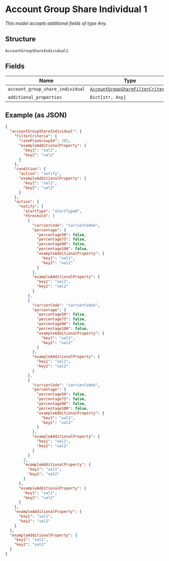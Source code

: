 
# Account Group Share Individual 1

*This model accepts additional fields of type Any.*

## Structure

`AccountGroupShareIndividual1`

## Fields

| Name | Type | Tags | Description |
|  --- | --- | --- | --- |
| `account_group_share_individual` | [`AccountGroupShareFilterCriteria`](../../doc/models/account-group-share-filter-criteria.md) | Optional | - |
| `additional_properties` | `Dict[str, Any]` | Optional | - |

## Example (as JSON)

```json
{
  "accountGroupShareIndividual": {
    "filterCriteria": {
      "ratePlanGroupId": 202,
      "exampleAdditionalProperty": {
        "key1": "val1",
        "key2": "val2"
      }
    },
    "condition": {
      "action": "notify",
      "exampleAdditionalProperty": {
        "key1": "val1",
        "key2": "val2"
      }
    },
    "action": {
      "notify": {
        "alertType": "alertType8",
        "threshold": [
          {
            "carrierCode": "carrierCode4",
            "percentage": {
              "percentage50": false,
              "percentage75": false,
              "percentage90": false,
              "percentage100": false,
              "exampleAdditionalProperty": {
                "key1": "val1",
                "key2": "val2"
              }
            },
            "exampleAdditionalProperty": {
              "key1": "val1",
              "key2": "val2"
            }
          },
          {
            "carrierCode": "carrierCode4",
            "percentage": {
              "percentage50": false,
              "percentage75": false,
              "percentage90": false,
              "percentage100": false,
              "exampleAdditionalProperty": {
                "key1": "val1",
                "key2": "val2"
              }
            },
            "exampleAdditionalProperty": {
              "key1": "val1",
              "key2": "val2"
            }
          },
          {
            "carrierCode": "carrierCode4",
            "percentage": {
              "percentage50": false,
              "percentage75": false,
              "percentage90": false,
              "percentage100": false,
              "exampleAdditionalProperty": {
                "key1": "val1",
                "key2": "val2"
              }
            },
            "exampleAdditionalProperty": {
              "key1": "val1",
              "key2": "val2"
            }
          }
        ],
        "exampleAdditionalProperty": {
          "key1": "val1",
          "key2": "val2"
        }
      },
      "exampleAdditionalProperty": {
        "key1": "val1",
        "key2": "val2"
      }
    },
    "exampleAdditionalProperty": {
      "key1": "val1",
      "key2": "val2"
    }
  },
  "exampleAdditionalProperty": {
    "key1": "val1",
    "key2": "val2"
  }
}
```

